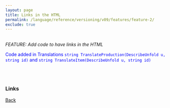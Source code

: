 ```yaml
---
layout: page
title: Links in the HTML
permalink: /language/reference/versioning/v09/features/feature-2/
exclude: true
---
```

<br>_FEATURE: Add code to have links in the HTML_

<span style="color:blue">Code added in Translations ```string TranslateProduction(DescribeUnfold u, string id)``` and ```string TranslateItem(DescribeUnfold u, string id)```</span>


<br><br>
### Links
[Back](/language/reference/versioning/v09/compiler09/)